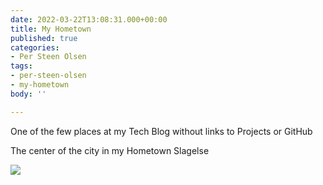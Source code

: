 ```yaml
---
date: 2022-03-22T13:08:31.000+00:00
title: My Hometown
published: true
categories:
- Per Steen Olsen
tags:
- per-steen-olsen
- my-hometown
body: ''

---
```

One of the few places at my Tech Blog without links to Projects or GitHub

The center of the city in my Hometown Slagelse

![](/images-posts/slagelse.jpg)
